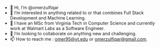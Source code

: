 - 👋 Hi, I’m @omerzulfiqar
- 👀 I’m interested in anything related to or that combines Full Stack Development and Machine Learning.
- 🌱 I have an MSc from Virginia Tech in Computer Science and currently work at Walmart Labs as a Software Engineer.
- 💞️ I’m looking to collaborate on anything new and challenging.
- 📫 How to reach me : omer95@vt.edu or omerzulfiqar@gmail.com.

<!---
omerzulfiqar/omerzulfiqar is a ✨ special ✨ repository because its `README.md` (this file) appears on your GitHub profile.
You can click the Preview link to take a look at your changes.
--->
